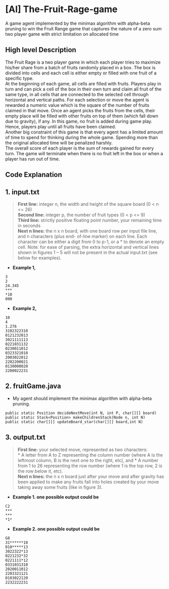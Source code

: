 # [AI] The-Fruit-Rage-game
 A game agent implemented by the minimax algorithm with alpha-beta pruning to win the Fruit Range game that captures the nature of a zero sum two player game with strict limitation on allocated time

## High level Description
The Fruit Rage is a two player game in which each player tries to maximize his/her share from a batch of fruits randomly placed in a box. The box is divided into cells and each cell is either empty or filled with one fruit of a specific type.
<br />
At the beginning of each game, all cells are filled with fruits. Players play in turn and can pick a cell of the box in their own turn and claim all fruit of the same type, in all cells that are connected to the selected cell through horizontal and vertical paths. For each selection or move the agent is rewarded a numeric value which is the square of the number of fruits claimed in that move. Once an agent picks the fruits from the cells, their empty place will be filled with other fruits on top of them (which fall down due to gravity), if any. In this game, no fruit is added during game play. Hence, players play until all fruits have been claimed.
<br />
Another big constraint of this game is that every agent has a limited amount of time to spend for thinking during the whole game. Spending more than the original allocated time will be penalized harshly.
<br />
The overall score of each player is the sum of rewards gained for every turn. The game will terminate when there is no fruit left in the box or when a player has run out of time.

## Code Explanation
## 1. input.txt
> __First line:__ integer n, the width and height of the square board (0 < n <= 26)<br />
> __Second line:__ integer p, the number of fruit types (0 < p <= 9)<br />
> __Third line:__ strictly positive floating point number, your remaining time in seconds<br />
> __Next n lines:__ the n x n board, with one board row per input file line, and n characters (plus end- of-line marker) on each line. Each character can be either a digit from 0 to p-1, or a * to denote an empty cell. Note: for ease of parsing, the extra horizontal and vertical lines shown in figures 1 – 5 will not be present in the actual input.txt (see below for examples).
- __Example 1,__
```
3
2
24.345
***
*10
000
```
- __Example 2,__
```
10
4
1.276
3102322310
0121232013
3021111113
0221031132
0230011012
0323321010
2003022012
2202200021
0130000020
2200022231
```

## 2. fruitGame.java
- My agent should implement the minimax algorithm with alpha-beta pruning. 
```
public static Position decideNextMove(int N, int P, char[][] board)
public static Stack<Position> makeChildrenStack(Node n, int N)
public static char[][] updateBoard_star(char[][] board,int N)
```

## 3. output.txt
> __First line:__ your selected move, represented as two characters:<br />
>              * A letter from A to Z representing the column number (where A is the leftmost column, B is the next one to the right, etc), and
>              * A number from 1 to 26 representing the row number (where 1 is the top row, 2 is the row below it, etc).<br />
> __Next n lines:__ the n x n board just after your move and after gravity has been applied to make any fruits fall into holes created by your move taking away some fruits (like in figure 3).

- __Example 1. one possible output could be__ <br />
```
C2
***
*** 
*1*
```
- __Example 2. one possible output could be__ <br />
```
G8
31******10
010*****13
3022322*13
0221232*32
0221111*12
0331031310
2020011012
2203321121
0103022120
2232222231
```
